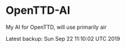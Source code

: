 # OpenTTD-AI
My AI for OpenTTD, will use primarily air

Latest backup: Sun Sep 22 11:10:02 UTC 2019
